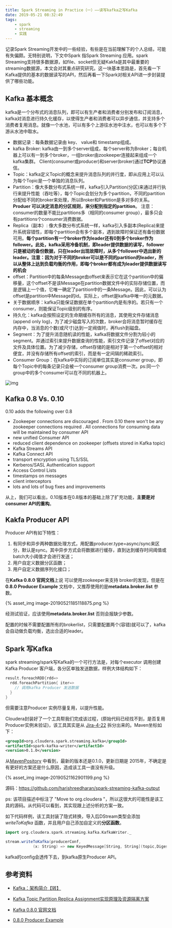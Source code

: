 ```yaml
---
title: Spark Streaming in Practice（一）——读写kafka之写Kafka
date: 2019-05-21 08:32:49
tags:
	- spark 
	- streaming
	- 实践
---
```


记录Spark Streaming开发中的一些经验，有些是在当前理解下的个人总结，可能有失偏颇。无特别说明，下文中Spark 指Spark Streaming 应用。spark Streaming支持很多数据源，如file、socket但无疑Kakfa是其中最重要的streaming数据源，本文会对其重点研究研究。这一块基本思路是，首先看一下Kafka提供的基本的数据读写的API，然后再看一下Spark对相关API进一步封装提供了哪些功能。

## Kafka 基本概念



kafka是一个分布式的消息队列，即可以有生产者和消费者分别发布和订阅消息，kafka对消息进行持久化缓存，以使得生产者和消费者可以异步通信，并支持多个消费者复用消息。就像一个水池，可以有多个上游往水池中注水，也可以有多个下游从水池中取水。



- 数据记录：每条数据记录由 key、 value和 timestamp组成。
- kafka Broker: kafka由一到多个server组成，每个server称为Broker；每台机器上可以有一到多个broker，一组broker由zookeeper连接起来组成一个kafka集群。  Client(consumer或producer)和server(broker)通过**TCP**协议通信。
- Topic：kafka定义Topic的概念来提升消息队列的并行度，即从应用上可以认为每个Topic是一个单独的消息队列。
- Partition：像大多数分布式系统一样，kafka引入Partition(分区)来通过并行执行来提升性能（吞吐等），每个Topic会划分为多个partition，不同的partition分配给不同的broker来处理，所以Broker和Partition是多对多的关系。**Produer 可以决定消息的分区规则，来分配到指定的partition**。 注意：consumer的数量不能比partitions多（相同的consumer group），最多只会有partitions个consumer消费数据。
- Replica（副本）: 像大多数分布式系统一样，kafka引入多副本(Replica)来提升系统容错性，即每个partition会有多个副本，遇到故障时保证还有备份数据可用。**每个partition有一个broker作为leader还有0到多个broker作为follower。此处，kafka采用冷备机制，即leader提供数据的读写，follower只是被动的备份数据，只在leader出现故障时，从多个follower中选出新的leader。注意：因为对于不同的broker可以是不同的partition的leader，所以从整体上达到负载均衡的作用，即每个broker都有成为leader提供数据读写的机会**
- offset：Partition中的每条Message由offset来表示它在这个partition中的偏移量，这个offset不是该Message在partition数据文件中的实际存储位置，而是逻辑上一个值，它唯一确定了partition中的一条Message。因此，可以认为offset是partition中Message的id。实际上，offset是kafka中唯一的元数据。
- 关于数据顺序：kafka只能保证数据在单个partition内是有序的。若只有一个consumer，则能保证Topic级别的有序。
- 持久化：kafka会按照设定的生命期缓存所有的消息，其使用文件存储消息(append only log)，为了减少磁盘写入的次数，broker会将消息暂时缓存在内存中，当消息的个数(或尺寸)达到一定阀值时，再flush到磁盘。
- Segment：为了提升消息随机读的性能，kafka将数据文件分割为较小的segment。并通过索引来提升数据查询的性能，索引文件记录了offset对应的文件及具体位置。为了减少存储，offset存储的是相对于第一个offset的相对便宜，并没有存储所有offset的索引，而是有一定间隔的稀疏索引。
- Consumer Group：在kafka中实际的订阅单位其实是consumer group，即每个Topic中的每条记录只会被一个consumer group消费一次。ps:同一个group中的多个consumer可以在不同的机器上。

![img](http://kafka.apache.org/images/log_anatomy.png)

## Kafka 0.8 Vs. 0.10



0.10 adds the following over 0.8

- Zookeeper connections are discouraged . From 0.10 there won't be any zookeeper connections required . All connections for consuming data will be maintained by consumer API
- new unified Consumer API
- reduced client dependence on zookeeper (offsets stored in Kafka topic)
- Kafka Streams API
- Kafka Connect API
- transport encryption using TLS/SSL
- Kerberos/SASL Authentication support
- Access Control Lists
- timestamps on messages
- client interceptors
- lots and lots of bug fixes and improvements



从上，我们可以看出，0.10版本在0.8版本的基础上除了扩充功能，**主要是对consumer API的重构**。

## Kakfa Producer API

Producer API有如下特性：

1. 有同步和异步两种数据处理方式，用配置producer.type=async/sync来区分，默认是sync。其中异步方式会将数据进行缓存，直到达到缓存时间阈值或batch大小阈值才会进行发送；
2. 用户自定义数据分区函数；
3. 用户自定义数据序列化接口；



在**Kafka 0.8.0 官网文档**上说 可以使用zookeeper来支持 broker的发现，但是在**0.8.0 Producer Example** 文档中，又推荐使用的是**metadata.broker.list** 参数。

{% asset_img image-20190521185118875.png %}

经测试验证，应该使用**metadata.broker.list** 否则会报缺少参数。 

配置的时候不需要配置所有的brokerlist，只需要配置两个(容错)就可以了，kafka会自动做负载均衡，选出合适的leader。





## Spark 写Kafka

spark streaming/spark写Kafka的一个可行方法是，对每个executor 调用创建Kafka Producer 客户端，各分区单独发送数据，样例大体结构如下：

```scala
result.foreachRDD{rdd=>
  rdd.foreachPartition{ iter=>
    // 调用kafka Producer 发送数据
  }
}
```

但需要注意Producer 实例尽量复用，以提升性能。

Cloudera封装好了一个工具帮我们完成该过程，(原始代码已经找不到，是否复用Producer实例未验证)，该工具其实是从 [Jira-4-22](https://issues.apache.org/jira/browse/SPARK-4122) 拆分出来的。Maven坐标如下：

```xml
<groupId>org.cloudera.spark.streaming.kafka</groupId>
<artifactId>spark-kafka-writer</artifactId>
<version>0.1.0</version>
```

从[MavenPository](https://mvnrepository.com/artifact/org.cloudera.spark.streaming.kafka/spark-kafka-writer) 中看到，最新的版本还是0.1.0，更新日期是 2015年，不确定是有更好的方案还是什么原因，造成该工具一直没有升级。

{% asset_img image-20190521162901199.png %}



源码：https://github.com/harishreedharan/spark-streaming-kafka-output

ps: 该项目描述中标注了 "Move to org.cloudera "，所以这很大的可能性是该工具的源码。从代码可以看到，其实现跟上述分析的方案一致。



如下代码样例，该工具封装了隐式转换，导入后DStream类型会添加 *writeToKafka* 函数，并且用户自己添加自定义的**分区函数**。

```scala
import org.cloudera.spark.streaming.kafka.KafkaWriter._

stream.writeToKafka(producerConf,
            (x: String) => new KeyedMessage[String, String](topic,DigestUtils.md5Hex(x), x))
```



kafka的config会透传下去，到kafka原生Producer API。

## 参考资料

* [Kafka：架构简介【转】](https://www.cnblogs.com/seaspring/p/6138080.html)

* [Kafka Topic Partition Replica Assignment实现原理及资源隔离方案](https://www.cnblogs.com/yurunmiao/p/5550906.html)

* [Kafka 0.8.0 官网文档](http://kafka.apache.org/08/documentation.html)
* [0.8.0 Producer Example](https://cwiki.apache.org/confluence/display/KAFKA/0.8.0+Producer+Example)

  